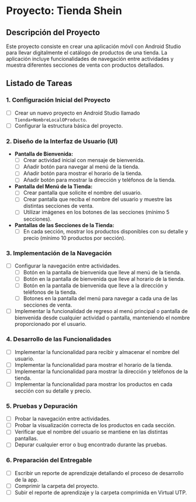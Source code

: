 # Proyecto: Tienda Shein

## Descripción del Proyecto
Este proyecto consiste en crear una aplicación móvil con Android Studio para llevar digitalmente el catálogo de productos de una tienda. La aplicación incluye funcionalidades de navegación entre actividades y muestra diferentes secciones de venta con productos detallados.

## Listado de Tareas

### 1. Configuración Inicial del Proyecto
- [ ] Crear un nuevo proyecto en Android Studio llamado `Tienda+NombreLocalOProducto`.
- [ ] Configurar la estructura básica del proyecto.

### 2. Diseño de la Interfaz de Usuario (UI)
- **Pantalla de Bienvenida:**
  - [ ] Crear actividad inicial con mensaje de bienvenida.
  - [ ] Añadir botón para navegar al menú de la tienda.
  - [ ] Añadir botón para mostrar el horario de la tienda.
  - [ ] Añadir botón para mostrar la dirección y teléfonos de la tienda.
- **Pantalla del Menú de la Tienda:**
  - [ ] Crear pantalla que solicite el nombre del usuario.
  - [ ] Crear pantalla que reciba el nombre del usuario y muestre las distintas secciones de venta.
  - [ ] Utilizar imágenes en los botones de las secciones (mínimo 5 secciones).
- **Pantallas de las Secciones de la Tienda:**
  - [ ] En cada sección, mostrar los productos disponibles con su detalle y precio (mínimo 10 productos por sección).

### 3. Implementación de la Navegación
- [ ] Configurar la navegación entre actividades.
  - [ ] Botón en la pantalla de bienvenida que lleve al menú de la tienda.
  - [ ] Botón en la pantalla de bienvenida que lleve al horario de la tienda.
  - [ ] Botón en la pantalla de bienvenida que lleve a la dirección y teléfonos de la tienda.
  - [ ] Botones en la pantalla del menú para navegar a cada una de las secciones de venta.
- [ ] Implementar la funcionalidad de regreso al menú principal o pantalla de bienvenida desde cualquier actividad o pantalla, manteniendo el nombre proporcionado por el usuario.

### 4. Desarrollo de las Funcionalidades
- [ ] Implementar la funcionalidad para recibir y almacenar el nombre del usuario.
- [ ] Implementar la funcionalidad para mostrar el horario de la tienda.
- [ ] Implementar la funcionalidad para mostrar la dirección y teléfonos de la tienda.
- [ ] Implementar la funcionalidad para mostrar los productos en cada sección con su detalle y precio.

### 5. Pruebas y Depuración
- [ ] Probar la navegación entre actividades.
- [ ] Probar la visualización correcta de los productos en cada sección.
- [ ] Verificar que el nombre del usuario se mantiene en las distintas pantallas.
- [ ] Depurar cualquier error o bug encontrado durante las pruebas.

### 6. Preparación del Entregable
- [ ] Escribir un reporte de aprendizaje detallando el proceso de desarrollo de la app.
- [ ] Comprimir la carpeta del proyecto.
- [ ] Subir el reporte de aprendizaje y la carpeta comprimida en Virtual UTP.
